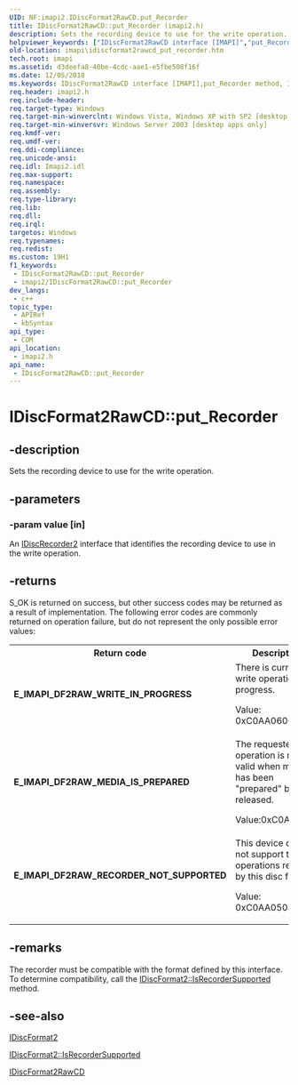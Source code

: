 ```yaml
---
UID: NF:imapi2.IDiscFormat2RawCD.put_Recorder
title: IDiscFormat2RawCD::put_Recorder (imapi2.h)
description: Sets the recording device to use for the write operation.
helpviewer_keywords: ["IDiscFormat2RawCD interface [IMAPI]","put_Recorder method","IDiscFormat2RawCD.put_Recorder","IDiscFormat2RawCD::put_Recorder","imapi.idiscformat2rawcd_put_recorder","imapi2/IDiscFormat2RawCD::put_Recorder","put_Recorder","put_Recorder method [IMAPI]","put_Recorder method [IMAPI]","IDiscFormat2RawCD interface"]
old-location: imapi\idiscformat2rawcd_put_recorder.htm
tech.root: imapi
ms.assetid: d3deefa8-40be-4cdc-aae1-e5fbe508f16f
ms.date: 12/05/2018
ms.keywords: IDiscFormat2RawCD interface [IMAPI],put_Recorder method, IDiscFormat2RawCD.put_Recorder, IDiscFormat2RawCD::put_Recorder, imapi.idiscformat2rawcd_put_recorder, imapi2/IDiscFormat2RawCD::put_Recorder, put_Recorder, put_Recorder method [IMAPI], put_Recorder method [IMAPI],IDiscFormat2RawCD interface
req.header: imapi2.h
req.include-header: 
req.target-type: Windows
req.target-min-winverclnt: Windows Vista, Windows XP with SP2 [desktop apps only]
req.target-min-winversvr: Windows Server 2003 [desktop apps only]
req.kmdf-ver: 
req.umdf-ver: 
req.ddi-compliance: 
req.unicode-ansi: 
req.idl: Imapi2.idl
req.max-support: 
req.namespace: 
req.assembly: 
req.type-library: 
req.lib: 
req.dll: 
req.irql: 
targetos: Windows
req.typenames: 
req.redist: 
ms.custom: 19H1
f1_keywords:
 - IDiscFormat2RawCD::put_Recorder
 - imapi2/IDiscFormat2RawCD::put_Recorder
dev_langs:
 - c++
topic_type:
 - APIRef
 - kbSyntax
api_type:
 - COM
api_location:
 - imapi2.h
api_name:
 - IDiscFormat2RawCD::put_Recorder
---
```


# IDiscFormat2RawCD::put_Recorder


## -description

Sets the recording device to use for the write operation.

## -parameters

### -param value [in]

An <a href="/windows/desktop/api/imapi2/nn-imapi2-idiscrecorder2">IDiscRecorder2</a> interface that identifies the recording device to use in the write operation.

## -returns

S_OK is returned on success, but other success codes may be returned as a result of implementation. The following error codes are commonly returned on operation failure, but do not represent the only possible error values:

<table>
<tr>
<th>Return code</th>
<th>Description</th>
</tr>
<tr>
<td width="40%">
<dl>
<dt><b>E_IMAPI_DF2RAW_WRITE_IN_PROGRESS</b></dt>
</dl>
</td>
<td width="60%">
There is currently a write operation in progress.

Value: 0xC0AA0600

</td>
</tr>
<tr>
<td width="40%">
<dl>
<dt><b>E_IMAPI_DF2RAW_MEDIA_IS_PREPARED</b></dt>
</dl>
</td>
<td width="60%">
The requested operation is not valid when media has been "prepared" but not released.

Value:0xC0AA0603

</td>
</tr>
<tr>
<td width="40%">
<dl>
<dt><b>E_IMAPI_DF2RAW_RECORDER_NOT_SUPPORTED</b></dt>
</dl>
</td>
<td width="60%">
This device does not support the operations required by this disc format.

Value: 0xC0AA050E

</td>
</tr>
</table>

## -remarks

The recorder must be compatible with the format defined by this  interface. To determine compatibility, call the <a href="/windows/desktop/api/imapi2/nf-imapi2-idiscformat2-isrecordersupported">IDiscFormat2::IsRecorderSupported</a> method.

## -see-also

<a href="/windows/desktop/api/imapi2/nn-imapi2-idiscformat2">IDiscFormat2</a>



<a href="/windows/desktop/api/imapi2/nf-imapi2-idiscformat2-isrecordersupported">IDiscFormat2::IsRecorderSupported</a>



<a href="/windows/desktop/api/imapi2/nn-imapi2-idiscformat2rawcd">IDiscFormat2RawCD</a>

